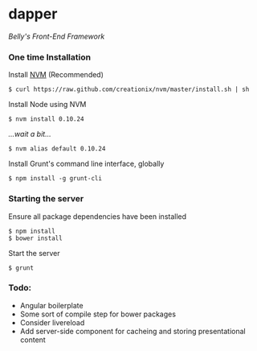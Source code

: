 dapper
======
*Belly's Front-End Framework*

### One time Installation
Install [NVM](https://github.com/creationix/nvm) (Recommended)

    $ curl https://raw.github.com/creationix/nvm/master/install.sh | sh

Install Node using NVM

    $ nvm install 0.10.24

  *...wait a bit...*

    $ nvm alias default 0.10.24

Install Grunt's command line interface, globally

    $ npm install -g grunt-cli

### Starting the server

Ensure all package dependencies have been installed

    $ npm install
    $ bower install

Start the server

    $ grunt

### Todo:
- Angular boilerplate
- Some sort of compile step for bower packages
- Consider livereload
- Add server-side component for cacheing and storing presentational content
